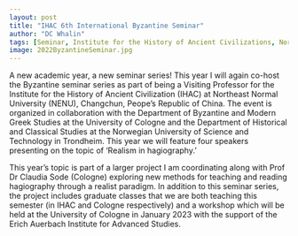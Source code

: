 ```yaml
---
layout: post
title: "IHAC 6th International Byzantine Seminar"
author: "DC Whalin"
tags: [Seminar, Institute for the History of Ancient Civilizations, Northeat Normal University]
image: 2022ByzantineSeminar.jpg
---
```


A new academic year, a new seminar series! This year I will again co-host the Byzantine seminar series as part of being a Visiting Professor for the Institute for the History of Ancient Civilization (IHAC) at Northeast Normal University (NENU), Changchun, Peope’s Republic of China. The event is organized in collaboration with the Department of Byzantine and Modern Greek Studies at the University of Cologne and the Department of Historical and Classical Studies at the Norwegian University of Science and Technology in Trondheim. This year we will feature four speakers presenting on the topic of ‘Realism in hagiography.’

This year’s topic is part of a larger project I am coordinating along with Prof Dr Claudia Sode (Cologne) exploring new methods for teaching and reading hagiography through a realist paradigm. In addition to this seminar series, the project includes graduate classes that we are both teaching this semester (in IHAC and Cologne respectively) and a workshop which will be held at the University of Cologne in January 2023 with the support of the Erich Auerbach Institute for Advanced Studies.
